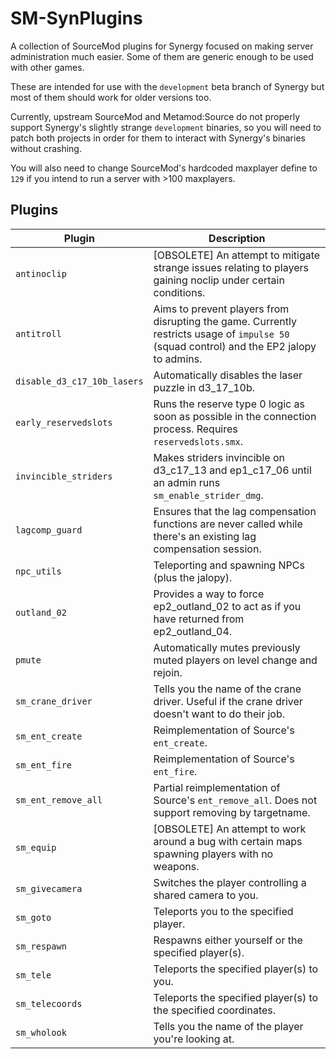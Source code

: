 # SM-SynPlugins

A collection of SourceMod plugins for Synergy focused on making server administration much easier. Some of them are generic enough to be used with other games.

These are intended for use with the `development` beta branch of Synergy but most of them should work for older versions too.

Currently, upstream SourceMod and Metamod:Source do not properly support Synergy's slightly strange `development` binaries, so you will need to patch both projects in order for them to interact with Synergy's binaries without crashing.

You will also need to change SourceMod's hardcoded maxplayer define to `129` if you intend to run a server with >100 maxplayers.

## Plugins

| Plugin                      | Description                                                                                                                               |
| --------------------------- | ----------------------------------------------------------------------------------------------------------------------------------------- |
| `antinoclip`                | [OBSOLETE] An attempt to mitigate strange issues relating to players gaining noclip under certain conditions.                             |
| `antitroll`                 | Aims to prevent players from disrupting the game. Currently restricts usage of `impulse 50` (squad control) and the EP2 jalopy to admins. |
| `disable_d3_c17_10b_lasers` | Automatically disables the laser puzzle in d3_17_10b.                                                                                     |
| `early_reservedslots`       | Runs the reserve type 0 logic as soon as possible in the connection process. Requires `reservedslots.smx`.                                |
| `invincible_striders`       | Makes striders invincible on d3_c17_13 and ep1_c17_06 until an admin runs `sm_enable_strider_dmg`.                                        |
| `lagcomp_guard`             | Ensures that the lag compensation functions are never called while there's an existing lag compensation session.                          |
| `npc_utils`                 | Teleporting and spawning NPCs (plus the jalopy).                                                                                          |
| `outland_02`                | Provides a way to force ep2_outland_02 to act as if you have returned from ep2_outland_04.                                                |
| `pmute`                     | Automatically mutes previously muted players on level change and rejoin.                                                                  |
| `sm_crane_driver`           | Tells you the name of the crane driver. Useful if the crane driver doesn't want to do their job.                                          |
| `sm_ent_create`             | Reimplementation of Source's `ent_create`.                                                                                                |
| `sm_ent_fire`               | Reimplementation of Source's `ent_fire`.                                                                                                  |
| `sm_ent_remove_all`         | Partial reimplementation of Source's `ent_remove_all`. Does not support removing by targetname.                                           |
| `sm_equip`                  | [OBSOLETE] An attempt to work around a bug with certain maps spawning players with no weapons.                                            |
| `sm_givecamera`             | Switches the player controlling a shared camera to you.                                                                                   |
| `sm_goto`                   | Teleports you to the specified player.                                                                                                    |
| `sm_respawn`                | Respawns either yourself or the specified player(s).                                                                                      |
| `sm_tele`                   | Teleports the specified player(s) to you.                                                                                                 |
| `sm_telecoords`             | Teleports the specified player(s) to the specified coordinates.                                                                           |
| `sm_wholook`                | Tells you the name of the player you're looking at.                                                                                       |